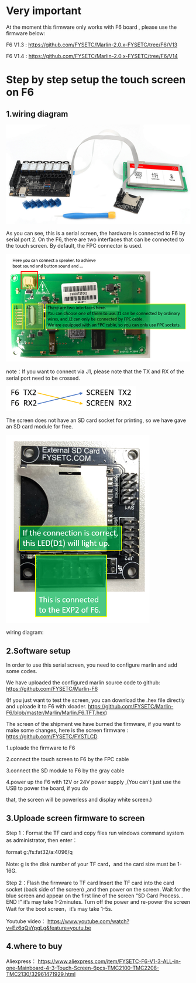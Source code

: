 # Very important

At the moment this firmware only works with F6 board , please use the firmware below:

F6 V1.3 : https://github.com/FYSETC/Marlin-2.0.x-FYSETC/tree/F6/V13

F6 V1.4 : https://github.com/FYSETC/Marlin-2.0.x-FYSETC/tree/F6/V14



# Step by step setup the touch screen on F6


## 1.wiring diagram

![1547105450498](IMAGES/1547105450498.png)

As you can see, this is a serial screen, the hardware is connected to F6 by serial port 2.
On the F6, there are two interfaces that can be connected to the touch screen. By default, the FPC connector is used.

![1547106602098](IMAGES/1547106602098.png)

note：If you want to connect via J1, please note that the TX and RX of the serial port need to be crossed.

![1547107811426](IMAGES/1547107811426.png)

The screen does not have an SD card socket for printing, so we have gave an SD card module for free.

![1547107139417](IMAGES/1547107139417.png)

wiring diagram:



## 2.Software setup 

In order to use this serial screen, you need to configure marlin and add some codes.

We have uploaded the configured marlin source code to github: https://github.com/FYSETC/Marlin-F6

(If you just want to test the screen, you can download the .hex file directly and uploade it to F6 with xloader. https://github.com/FYSETC/Marlin-F6/blob/master/Marlin/Marlin.F6.TFT.hex)

The screen of the shipment we have burned the firmware, if you want to make some changes, here is the screen firmware : https://github.com/FYSETC/FYSTLCD.

1.uploade the firmware to F6

2.connect the touch screen to F6 by the FPC cable

3.connect the SD module to F6 by the gray cable

4.power up the F6 with 12V or 24V power supply ,(You can't just use the USB to power the board, if you do

 that, the screen will be powerless and display white screen.) 

## 3.Uploade screen firmware to screen

Step 1：Format the TF card and copy files
run windows command system as administrator, then enter：

format g:/fs:fat32/a:4096/q

Note: 
g is the disk number of your TF card，and the card size must be 1-16G.

Step 2：Flash the firmware to TF card
Insert the TF card into the card socket (back side of the screen) ,and then power on the screen. 
Wait for the blue screen and appear on the first line of the screen “SD Card Process... END !” it’s may take 1-2minutes.
Turn off the power and re-power the screen Wait for the boot screen，it’s may take 1-5s.

Youtube video：
https://www.youtube.com/watch?v=Ez6qQsYpgLg&feature=youtu.be

## 4.where to buy

Aliexpress：
https://www.aliexpress.com/item/FYSETC-F6-V1-3-ALL-in-one-Mainboard-4-3-Touch-Screen-6pcs-TMC2100-TMC2208-TMC2130/32961471929.html
